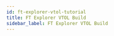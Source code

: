 ```yaml
---
id: ft-explorer-vtol-tutorial
title: FT Explorer VTOL Build
sidebar_label: FT Explorer VTOL Build
---
```


